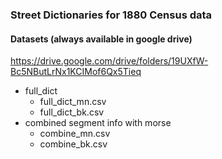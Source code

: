 ### Street Dictionaries for 1880 Census data

#### Datasets (always available in google drive)
https://drive.google.com/drive/folders/19UXfW-Bc5NButLrNx1KCIMof6Qx5Tieq

* full_dict
  + full_dict_mn.csv
  + full_dict_bk.csv
* combined segment info with morse
  + combine_mn.csv
  + combine_bk.csv
